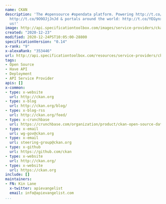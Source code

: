 ```yaml
---
name: CKAN
description: 'The #opensource #opendata platform. Powering http://t.co/GdXNmN65Sf,
  http://t.co/9O9OJjJnJd & portals around the world: http://t.co/YEGynxgDgM. Join
  us!'
image: http://api.specificationtoolbox.com/images/service-providers/ckan.jpg
created: "2020-12-23"
modified: 2020-12-24PST10:05:00-28800
specificationVersion: "0.14"
x-rank: "9"
x-alexaRank: "353446"
url: http://api.specificationtoolbox.com/resources/service-providers/ckan/
tags:
- Open Source
- Have API
- Deployment
- API Service Provider
apis: []
x-common:
- type: x-website
  url: http://ckan.org
- type: x-blog
  url: http://ckan.org/blog/
- type: x-blog-rss
  url: http://ckan.org/feed/
- type: x-crunchbase
  url: https://crunchbase.com/organization/product/ckan-open-source-data-management-system
- type: x-email
  url: wg-gov@ckan.org
- type: x-email
  url: steering-group@ckan.org
- type: x-github
  url: https://github.com/ckan
- type: x-website
  url: http://ckan.org/
- type: x-website
  url: https://ckan.org
include: []
maintainers:
- FN: Kin Lane
  x-twitter: apievangelist
  email: info@apievangelist.com
...
```

